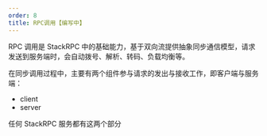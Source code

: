 ```yaml
---
order: 8
title: RPC调用【编写中】
---
```


RPC 调用是 StackRPC 中的基础能力，基于双向流提供抽象同步通信模型，请求发送到服务端时，会自动拨号、解析、转码、负载均衡等。

在同步调用过程中，主要有两个组件参与请求的发出与接收工作，即客户端与服务端：

- client
- server

任何 StackRPC 服务都有这两个部分
